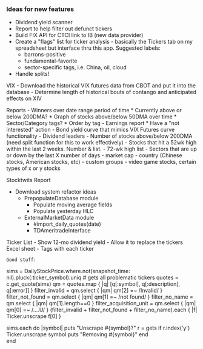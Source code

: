 ### Ideas for new features

* Dividend yield scanner
* Report to help filter out defunct tickers
* Build FIX API for CTCI link to IB (new data provider)
* Create a "flags" list for ticker analysis - basically the Tickers tab on my spreadsheet but interface thru this app. Suggested labels:
    - barrons-positive
    - fundamental-favorite
    - sector-specific tags, i.e. China, oil, cloud
* Handle splits!

VIX
    - Download the historical VIX futures data from CBOT and put it into the database
        - Determine length of historical bouts of contango and anticipated effects on XIV


Reports
    - Winners over date range period of time
        * Currently above or below 200DMA?
        * Graph of stocks above/below 50DMA over time
        * Sector/Category tags?
        * Order by tag
    - Earnings report
        * Have a "not interested" action
    - Bond yield curve that mimics VIX Futures curve functionality
    - Dividend leaders
    - Number of stocks above/below 200DMA (need split function for this to work effectively)
    - Stocks that hit a 52wk high within the last 2 weeks. Number & list.
    - 72-wk high list
    - Sectors that are up or down by the last X number of days
      - market cap
      - country (Chinese stocks, American stocks, etc)
      - custom groups - video game stocks, certain types of x or y stocks

    
Stocktwits Report

* Download system refactor ideas
    - PrepopulateDatabase module
        - Populate moving average fields
        - Populate yesterday HLC 
    - ExternalMarketData module
        - \#import_daily_quotes(date)
        - TDAmeritradeInterface

Ticker List
    - Show 12-mo dividend yield
    - Allow it to replace the tickers Excel sheet
    - Tags with each ticker
    
    
    
    Good stuff:
sims = DailyStockPrice.where.not(snapshot_time: nil).pluck(:ticker_symbol).uniq  # gets all problematic tickers
quotes = c.get_quote(sims)
qm = quotes.map { |q| [q[:symbol], q[:description], q[:error]] }
filter_invalid = qm.select { |qm| qm[2] =~ /Invalid/ }
filter_not_found = qm.select { |qm| qm[1] =~ /not found/ }
filter_no_name = qm.select { |qm| qm[1].length==0 }
filter_acquisition_unit = qm.select { |qm| qm[0] =~ /....U/ } 
(filter_invalid + filter_not_found + filter_no_name).each { |f| Ticker.unscrape f[0] }

sims.each do |symbol|
   puts "Unscrape #{symbol}?"
   r = gets
   if r.index('y')
     Ticker.unscrape symbol
     puts "Removing #{symbol}"
   end  
end  
            
